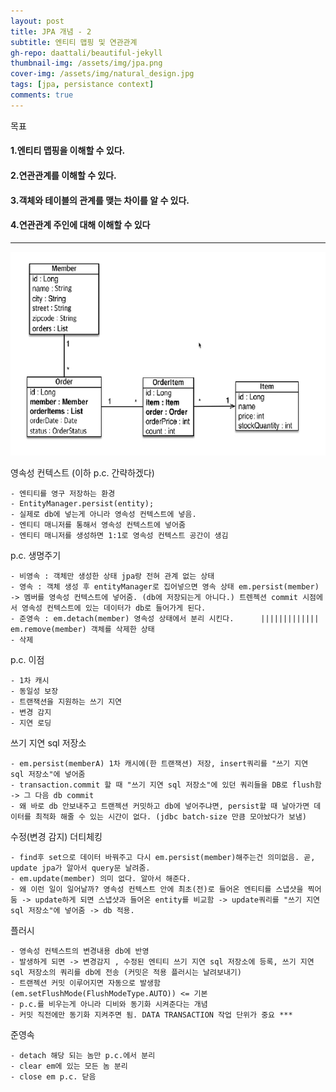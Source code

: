 ```yaml
---
layout: post
title: JPA 개념 - 2
subtitle: 엔티티 맵핑 및 연관관계
gh-repo: daattali/beautiful-jekyll
thumbnail-img: /assets/img/jpa.png
cover-img: /assets/img/natural_design.jpg
tags: [jpa, persistance context]
comments: true
---
```


목표

#### 1.엔티티 맵핑을 이해할 수 있다.
#### 2.연관관계를 이해할 수 있다.
#### 3.객체와 테이블의 관계를 맺는 차이를 알 수 있다.
#### 4.연관관계 주인에 대해 이해할 수 있다
---
![jpa 그림 - 1](/assets/img/21.04.21-jpa연습[그림1].png)


영속성 컨텍스트 (이하 p.c. 간략하겠다)

	- 엔티티를 영구 저장하는 환경 
	- EntityManager.persist(entity);
	- 실제로 db에 넣는게 아니라 영속성 컨텍스트에 넣음.
	- 엔티티 매니저를 통해서 영속성 컨텍스트에 넣어줌
	- 엔티티 매니저를 생성하면 1:1로 영속성 컨텍스트 공간이 생김

p.c. 생명주기

	- 비영속 : 객체만 생성한 상태 jpa랑 전혀 관계 없는 상태
	- 영속 : 객체 생성 후 entityManager로 집어넣으면 영속 상태 em.persist(member)  -> 멤버를 영속성 컨텍스트에 넣어줌. (db에 저장되는게 아니다.) 트렌젝션 commit 시점에서 영속성 컨텍스트에 있는 데이터가 db로 들어가게 된다.
	- 준영속 : em.detach(member) 영속성 상태에서 분리 시킨다.  	|||||||||||||	em.remove(member) 객체를 삭제한 상태
	- 삭제 	

p.c. 이점

	- 1차 캐시
	- 동일성 보장
	- 트랜잭션을 지원하는 쓰기 지연
	- 변경 감지
	- 지연 로딩

쓰기 지연 sql 저장소
	
	- em.persist(memberA) 1차 캐시에(한 트랜잭션) 저장, insert쿼리를 "쓰기 지연 sql 저장소"에 넣어줌
	- transaction.commit 할 때 "쓰기 지연 sql 저장소"에 있던 쿼리들을 DB로 flush함 -> 그 다음 db commit
	- 왜 바로 db 안보내주고 트랜젝션 커밋하고 db에 넣어주냐면, persist할 때 날아가면 데이터를 최적화 해줄 수 있는 시간이 없다. (jdbc batch-size 만큼 모아놨다가 보냄)

수정(변경 감지) 더티체킹

	- find후 set으로 데이터 바꿔주고 다시 em.persist(member)해주는건 의미없음. 곧, update jpa가 알아서 query문 날려줌.
	- em.update(member) 의미 없다. 알아서 해준다.
	- 왜 이런 일이 일어날까? 영속성 컨텍스트 안에 최초(전)로 들어온 엔티티를 스냅샷을 찍어둠 -> update하게 되면 스냅샷과 들어온 entity를 비교함 -> update쿼리를 "쓰기 지연 sql 저장소"에 넣어줌 -> db 적용.

플러시

	- 영속성 컨텍스트의 변경내용 db에 반영
	- 발생하게 되면 -> 변경감지 , 수정된 엔티티 쓰기 지연 sql 저장소에 등록, 쓰기 지연 sql 저장소의 쿼리를 db에 전송 (커밋은 적용 플러시는 날려보내기)
	- 트랜젝션 커밋 이루어지면 자동으로 발생함(em.setFlushMode(FlushModeType.AUTO)) <= 기본
	- p.c.를 비우는게 아니라 디비와 동기화 시켜준다는 개념
	- 커밋 직전에만 동기화 지켜주면 됨. DATA TRANSACTION 작업 단위가 중요 ***

준영속

	- detach 해당 되는 놈만 p.c.에서 분리
	- clear em에 있는 모든 놈 분리
	- close em p.c. 닫음

